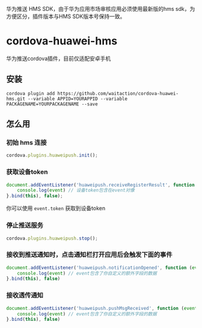 华为推送 HMS SDK，由于华为应用市场审核应用必须使用最新版的hms sdk，为方便区分，插件版本与HMS SDK版本号保持一致。

# cordova-huawei-hms
华为推送cordova插件，目前仅适配安卓手机
## 安装
```shell
cordova plugin add https://github.com/waitaction/cordova-huawei-hms.git --variable APPID=YOURAPPID --variable  PACKAGENAME=YOURPACKAGENAME --save
```

## 怎么用

### 初始 hms 连接

```javascript
cordova.plugins.huaweipush.init();
```

### 获取设备token

```javascript
document.addEventListener('huaweipush.receiveRegisterResult', function (event) {
    console.log(event) // 设备token包含在event对像
}.bind(this), false);
```
你可以使用 `event.token` 获取到设备token

### 停止推送服务

```javascript
cordova.plugins.huaweipush.stop();
```

### 接收到推送通知时，点击通知栏打开应用后会触发下面的事件

```javascript
document.addEventListener('huaweipush.notificationOpened', function (event) {
    console.log(event) // event包含了你自定义的额外字段的数据
}.bind(this), false)
```

### 接收透传通知
```javascript
document.addEventListener('huaweipush.pushMsgReceived', function (event) {
    console.log(event) // event包含了你自定义的额外字段的数据
}.bind(this), false)
```
